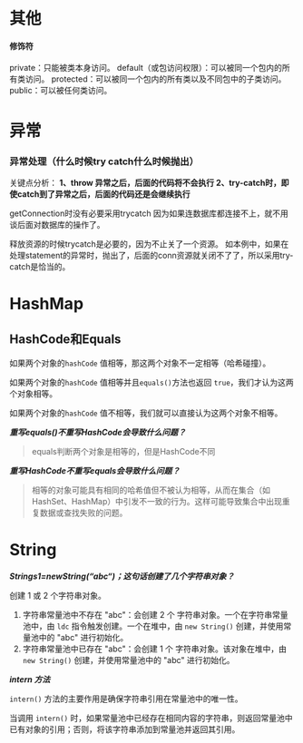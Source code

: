 # 其他

#### 修饰符

 private：只能被类本身访问。
 default（或包访问权限）：可以被同一个包内的所有类访问。
 protected：可以被同一个包内的所有类以及不同包中的子类访问。
 public：可以被任何类访问。

# 异常

### **异常处理（什么时候try catch什么时候抛出）**

关键点分析：
 **1、throw 异常之后，后面的代码将不会执行
 2、try-catch时，即使catch到了异常之后，后面的代码还是会继续执行**

getConnection时没有必要采用trycatch 因为如果连数据库都连接不上，就不用谈后面对数据库的操作了。

释放资源的时候trycatch是必要的，因为不止关了一个资源。
如本例中，如果在处理statement的异常时，抛出了，后面的conn资源就关闭不了了，所以采用try-catch是恰当的。



# HashMap

## HashCode和Equals

如果两个对象的`hashCode` 值相等，那这两个对象不一定相等（哈希碰撞）。

如果两个对象的`hashCode` 值相等并且`equals()`方法也返回 `true`，我们才认为这两个对象相等。

如果两个对象的`hashCode` 值不相等，我们就可以直接认为这两个对象不相等。

***重写equals()不重写HashCode会导致什么问题？***

> equals判断两个对象是相等的，但是HashCode不同

***重写HashCode不重写equals会导致什么问题？***

>相等的对象可能具有相同的哈希值但不被认为相等，从而在集合（如 HashSet、HashMap）中引发不一致的行为。这样可能导致集合中出现重复数据或查找失败的问题。



# String

***Strings1=newString(“abc“)；这句话创建了几个字符串对象？***

创建 1 或 2 个字符串对象。

1. 字符串常量池中不存在 "abc"：会创建 2 个 字符串对象。一个在字符串常量池中，由 `ldc` 指令触发创建。一个在堆中，由 `new String()` 创建，并使用常量池中的 "abc" 进行初始化。
2. 字符串常量池中已存在 "abc"：会创建 1 个 字符串对象。该对象在堆中，由 `new String()` 创建，并使用常量池中的 "abc" 进行初始化。



***intern 方法***

`intern()` 方法的主要作用是确保字符串引用在常量池中的唯一性。

当调用 `intern()` 时，如果常量池中已经存在相同内容的字符串，则返回常量池中已有对象的引用；否则，将该字符串添加到常量池并返回其引用。




